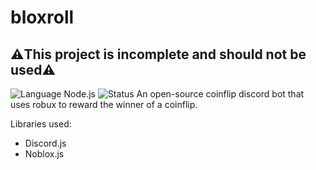 # bloxroll

## ⚠️This project is incomplete and should not be used⚠️

![Language Node.js](https://shields.io/badge/language-Node.js-blue.svg) ![Status](https://shields.io/badge/Status-Incomplete-red.svg)
An open-source coinflip discord bot that uses robux to reward the winner of a coinflip.

Libraries used:

- Discord.js
- Noblox.js